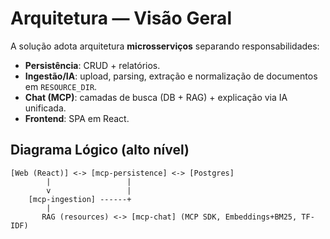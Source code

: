 # Arquitetura — Visão Geral
A solução adota arquitetura **microsserviços** separando responsabilidades:
- **Persistência**: CRUD + relatórios.
- **Ingestão/IA**: upload, parsing, extração e normalização de documentos em `RESOURCE_DIR`.
- **Chat (MCP)**: camadas de busca (DB + RAG) + explicação via IA unificada.
- **Frontend**: SPA em React.

## Diagrama Lógico (alto nível)
```
[Web (React)] <-> [mcp-persistence] <-> [Postgres]
        |                 |
        v                 |
    [mcp-ingestion] ------+
        |
       RAG (resources) <-> [mcp-chat] (MCP SDK, Embeddings+BM25, TF-IDF)
```
